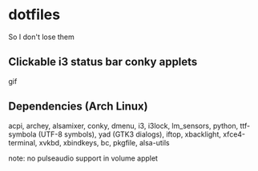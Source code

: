 # dotfiles
So I don't lose them

## Clickable i3 status bar conky applets

gif

## Dependencies (Arch Linux)

acpi, archey, alsamixer, conky, dmenu, i3, i3lock, lm_sensors, python, 
ttf-symbola (UTF-8 symbols), yad (GTK3 dialogs), iftop, xbacklight, 
xfce4-terminal, xvkbd, xbindkeys, bc, pkgfile, alsa-utils

note: no pulseaudio support in volume applet
